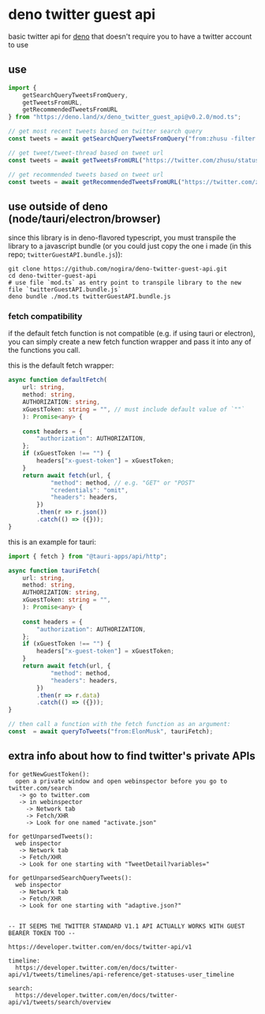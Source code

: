 # deno twitter guest api

basic twitter api for [deno](https://deno.land) that doesn't require you to have a twitter account to use

## use

```js
import {
    getSearchQueryTweetsFromQuery,
    getTweetsFromURL,
    getRecommendedTweetsFromURL
} from "https://deno.land/x/deno_twitter_guest_api@v0.2.0/mod.ts";
```

```js
// get most recent tweets based on twitter search query
const tweets = await getSearchQueryTweetsFromQuery("from:zhusu -filter:replies min_faves:700");
```

```js
// get tweet/tweet-thread based on tweet url
const tweets = await getTweetsFromURL("https://twitter.com/zhusu/status/1516675652438851589");
```

```js
// get recommended tweets based on tweet url
const tweets = await getRecommendedTweetsFromURL("https://twitter.com/zhusu/status/1516675652438851589");
```

## use outside of deno (node/tauri/electron/browser)

since this library is in deno-flavored typescript, you must transpile the library to a javascript bundle (or you could just copy the one i made (in this repo; `twitterGuestAPI.bundle.js`)):
```shell
git clone https://github.com/nogira/deno-twitter-guest-api.git
cd deno-twitter-guest-api
# use file `mod.ts` as entry point to transpile library to the new file `twitterGuestAPI.bundle.js`
deno bundle ./mod.ts twitterGuestAPI.bundle.js
```

### fetch compatibility

if the default fetch function is not compatible (e.g. if using tauri or 
electron), you can simply create a new fetch function wrapper and pass it into any of the functions you call.

this is the default fetch wrapper:
```ts
async function defaultFetch(
    url: string,
    method: string,
    AUTHORIZATION: string,
    xGuestToken: string = "", // must include default value of `""`
    ): Promise<any> {
    
    const headers = {
        "authorization": AUTHORIZATION,
    };
    if (xGuestToken !== "") {
        headers["x-guest-token"] = xGuestToken;
    }
    return await fetch(url, {
            "method": method, // e.g. "GET" or "POST"
            "credentials": "omit",
            "headers": headers,
        })
        .then(r => r.json())
        .catch(() => ({}));
}
```

this is an example for tauri:
```ts
import { fetch } from "@tauri-apps/api/http";

async function tauriFetch(
    url: string,
    method: string,
    AUTHORIZATION: string,
    xGuestToken: string = "",
    ): Promise<any> {
    
    const headers = {
        "authorization": AUTHORIZATION,
    };
    if (xGuestToken !== "") {
        headers["x-guest-token"] = xGuestToken;
    }
    return await fetch(url, {
            "method": method,
            "headers": headers,
        })
        .then(r => r.data)
        .catch(() => ({}));
}

// then call a function with the fetch function as an argument:
const  = await queryToTweets("from:ElonMusk", tauriFetch);
```

## extra info about how to find twitter's private APIs

```
for getNewGuestToken():
  open a private window and open webinspector before you go to twitter.com/search
   -> go to twitter.com
   -> in webinspector
     -> Network tab
     -> Fetch/XHR
     -> Look for one named "activate.json"

for getUnparsedTweets():
  web inspector
   -> Network tab
   -> Fetch/XHR
   -> Look for one starting with "TweetDetail?variables="

for getUnparsedSearchQueryTweets():
  web inspector
   -> Network tab
   -> Fetch/XHR
   -> Look for one starting with "adaptive.json?"


-- IT SEEMS THE TWITTER STANDARD V1.1 API ACTUALLY WORKS WITH GUEST BEARER TOKEN TOO --

https://developer.twitter.com/en/docs/twitter-api/v1

timeline:
  https://developer.twitter.com/en/docs/twitter-api/v1/tweets/timelines/api-reference/get-statuses-user_timeline

search:
  https://developer.twitter.com/en/docs/twitter-api/v1/tweets/search/overview
```
